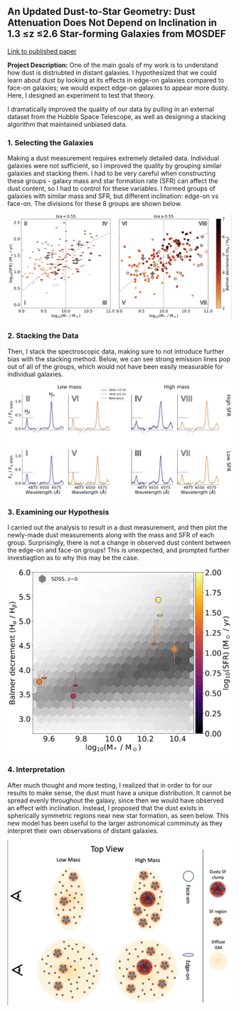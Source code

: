 ## An Updated Dust-to-Star Geometry: Dust Attenuation Does Not Depend on Inclination in 1.3 ≤z ≤2.6 Star-forming Galaxies from MOSDEF

[Link to published paper](https://iopscience.iop.org/article/10.3847/1538-4357/accdd1/pdf)

**Project Description:** One of the main goals of my work is to understand how dust is distriubted in distant galaxies. I hypothesized that we could learn about dust by looking at its effects in edge-on galaxies compared to face-on galaxies; we would expect edge-on galaxies to appear more dusty. Here, I designed an experiment to test that theory.

I dramatically improved the quality of our data by pulling in an external dataset from the Hubble Space Telescope, as well as designing a stacking algorithm that maintained unbiased data.

### 1. Selecting the Galaxies

Making a dust measurement requires extremely detailed data. Individual galaxies were not sufficient, so I improved the quality by grouping similar galaxies and stacking them. I had to be very careful when constructing these groups - galaxy mass and star formation rate (SFR) can affect the dust content, so I had to control for these variables. I formed groups of galaxies with similar mass and SFR, but different inclination: edge-on vs face-on. The divisions for these 8 groups are shown below.

<img src="images/paper1/Sample_Select.png?raw=true"/>

### 2. Stacking the Data

Then, I stack the spectroscopic data, making sure to not introduce further bias with the stacking method. Below, we can see strong emission lines pop out of all of the groups, which would not have been easily measurable for individual galaxies. 

<img src="images/paper1/Stacked_Spectra.png?raw=true"/>

### 3. Examining our Hypothesis

I carried out the analysis to result in a dust measurement, and then plot the newly-made dust measurements along with the mass and SFR of each group. Surprisingly, there is not a change in observed dust content between the edge-on and face-on groups! This is unexpected, and prompted further investiagtion as to why this may be the case. 

<img src="images/paper1/Main_Plot.png?raw=true"/>


### 4. Interpretation

After much thought and more testing, I realized that in order to for our results to make sense, the dust must have a unique distribution. It cannot be spread evenly throughout the galaxy, since then we would have observed an effect with inclination. Instead, I proposed that the dust exists in spherically symmetric regions near new star formation, as seen below. This new model has been useful to the larger astronomical comminuty as they interpret their own observations of distant galaxies. 

<img src="images/paper1/Dust_Model.png?raw=true"/>


